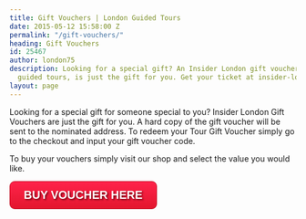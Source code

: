 ```yaml
---
title: Gift Vouchers | London Guided Tours
date: 2015-05-12 15:58:00 Z
permalink: "/gift-vouchers/"
heading: Gift Vouchers
id: 25467
author: london75
description: Looking for a special gift? An Insider London gift voucher, for our London
  guided tours, is just the gift for you. Get your ticket at insider-london.co.uk.
layout: page
---
```


Looking for a special gift for someone special to you? Insider London Gift Vouchers are just the gift for you. A hard copy of the gift voucher will be sent to the nominated address. To redeem your Tour Gift Voucher simply go to the checkout and input your gift voucher code.

To buy your vouchers simply visit our shop and select the value you would like.


<a style="    display: inline-block;
    text-align: center;
    vertical-align: middle;
    padding: 12px 24px;
    border: 1px solid #c21327;
    border-radius: 9px;
    background: #ff234a;
    background: -webkit-gradient(linear, left top, left bottom, from(#ff234a), to(#e3162e));
    background: -moz-linear-gradient(top, #ff234a, #e3162e);
    background: linear-gradient(to bottom, #ff234a, #e3162e);
    text-shadow: #720b17 2px 2px 3px;
    font: normal normal bold 20px arial;
    color: #ffffff;
    text-decoration: none;" href="http://shop.insider-london.co.uk/en_GB/vouchers">BUY VOUCHER HERE</a>
